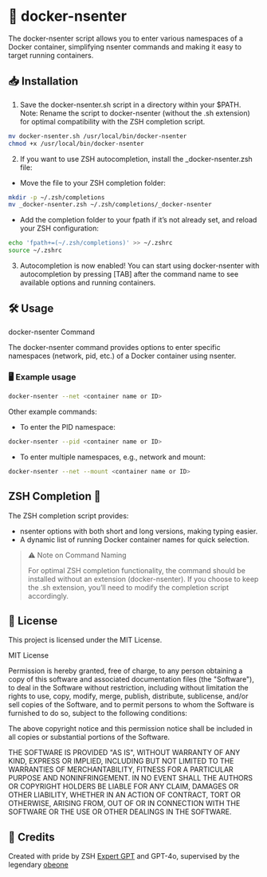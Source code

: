 # 🚀 docker-nsenter

The docker-nsenter script allows you to enter various namespaces of a Docker container, simplifying nsenter commands and making it easy to target running containers.

## 📥 Installation

1. Save the docker-nsenter.sh script in a directory within your $PATH. Note: Rename the script to docker-nsenter (without the .sh extension) for optimal compatibility with the ZSH completion script.

```bash
mv docker-nsenter.sh /usr/local/bin/docker-nsenter
chmod +x /usr/local/bin/docker-nsenter
```

2. If you want to use ZSH autocompletion, install the _docker-nsenter.zsh file:

- Move the file to your ZSH completion folder:

```bash
mkdir -p ~/.zsh/completions
mv _docker-nsenter.zsh ~/.zsh/completions/_docker-nsenter
```

- Add the completion folder to your fpath if it’s not already set, and reload your ZSH configuration:

```bash
echo 'fpath+=(~/.zsh/completions)' >> ~/.zshrc
source ~/.zshrc
```

3. Autocompletion is now enabled! You can start using docker-nsenter with autocompletion by pressing [TAB] after the command name to see available options and running containers.

## 🛠 Usage

docker-nsenter Command

The docker-nsenter command provides options to enter specific namespaces (network, pid, etc.) of a Docker container using nsenter.

### 🖥️ Example usage

```bash
docker-nsenter --net <container name or ID>
```

Other example commands:

- To enter the PID namespace:

```bash
docker-nsenter --pid <container name or ID>
```

- To enter multiple namespaces, e.g., network and mount:

```bash
docker-nsenter --net --mount <container name or ID>
```

## ZSH Completion 🎉

The ZSH completion script provides:

- nsenter options with both short and long versions, making typing easier.
- A dynamic list of running Docker container names for quick selection.

> ⚠️ Note on Command Naming
>
> For optimal ZSH completion functionality, the command should be installed without an extension (docker-nsenter). If you choose to keep the .sh extension, you’ll need to modify the completion script accordingly.

## 📜 License

This project is licensed under the MIT License.

MIT License

Permission is hereby granted, free of charge, to any person obtaining a copy of this software and associated documentation files (the "Software"), to deal in the Software without restriction, including without limitation the rights to use, copy, modify, merge, publish, distribute, sublicense, and/or sell copies of the Software, and to permit persons to whom the Software is furnished to do so, subject to the following conditions:

The above copyright notice and this permission notice shall be included in all copies or substantial portions of the Software.

THE SOFTWARE IS PROVIDED "AS IS", WITHOUT WARRANTY OF ANY KIND, EXPRESS OR IMPLIED, INCLUDING BUT NOT LIMITED TO THE WARRANTIES OF MERCHANTABILITY,
FITNESS FOR A PARTICULAR PURPOSE AND NONINFRINGEMENT. IN NO EVENT SHALL THE AUTHORS OR COPYRIGHT HOLDERS BE LIABLE FOR ANY CLAIM, DAMAGES OR OTHER LIABILITY, WHETHER IN AN ACTION OF CONTRACT, TORT OR OTHERWISE, ARISING FROM, OUT OF OR IN CONNECTION WITH THE SOFTWARE OR THE USE OR OTHER DEALINGS IN THE SOFTWARE.

## 🙏 Credits

Created with pride by ZSH [Expert GPT](https://chatgpt.com/g/g-XczdbjXSW-zsh-expert) and GPT-4o, supervised by the legendary [obeone](https://github.com/obeone)
